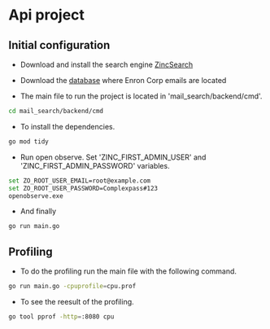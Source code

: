 # Api project

## Initial configuration
- Download and install the search engine [ZincSearch]([https://docs.zinc.dev/installation/](https://openobserve.ai/docs/quickstart/#self-hosted-installation))
- Download the [database](http://www.cs.cmu.edu/~enron/enron_mail_20110402.tgz) where Enron Corp emails are located

- The main file to run the project is located in 'mail_search/backend/cmd'.
```sh
cd mail_search/backend/cmd
```

- To install the dependencies.
```sh
go mod tidy
```

- Run open observe. Set 'ZINC_FIRST_ADMIN_USER' and 'ZINC_FIRST_ADMIN_PASSWORD' variables.
```sh
set ZO_ROOT_USER_EMAIL=root@example.com
set ZO_ROOT_USER_PASSWORD=Complexpass#123
openobserve.exe
```

- And finally
```sh
go run main.go
```

## Profiling
- To do the profiling run the main file with the following command.
```sh
go run main.go -cpuprofile=cpu.prof
```

- To see the reesult of the profiling.
```sh
go tool pprof -http=:8080 cpu
```
